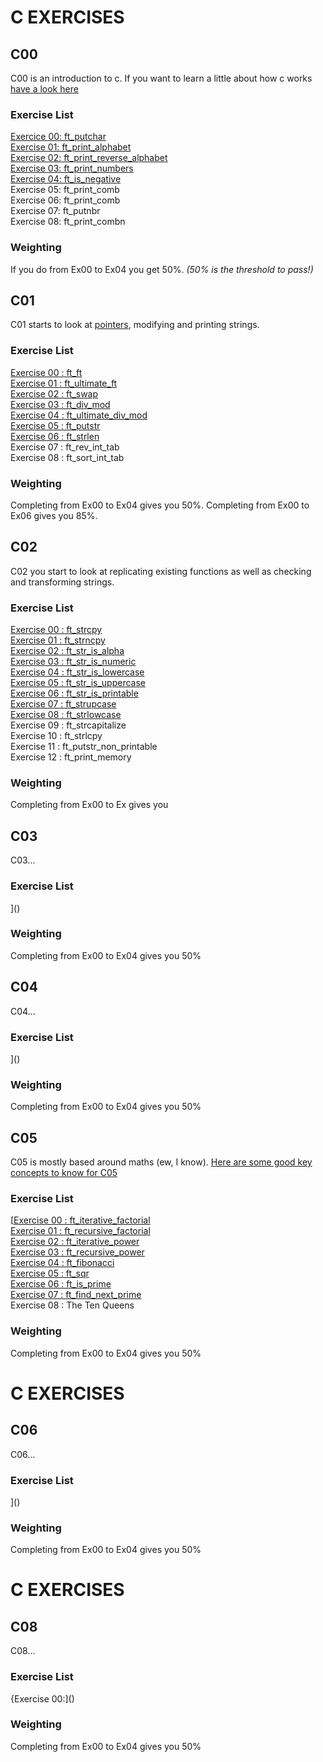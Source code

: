 # C EXERCISES

## C00
C00 is an introduction to c. If you want to learn a little about how c works [have a look here](https://github.com/knbyte/42_Piscine_2024/blob/main/Extra%20Resources/Learning-c.md)

### Exercise List
[Exercice 00: ft_putchar](https://github.com/kaiaydan/42_Piscine_2024/blob/main/Exercises/C00-Ex00-ft_putchar.c)<br />
[Exercise 01: ft_print_alphabet](https://github.com/kaiaydan/42_Piscine_2024/blob/main/Exercises/C00-Ex01-ft_print_alphabet.c)<br />
[Exercise 02: ft_print_reverse_alphabet](https://github.com/kaiaydan/42_Piscine_2024/blob/main/Exercises/C00-Ex02-ft_print_reverse_alphabet.c)<br />
[Exercise 03: ft_print_numbers](https://github.com/kaiaydan/42_Piscine_2024/blob/main/Exercises/C00-Ex03-ft_print_numbers.c)<br />
[Exercise 04: ft_is_negative](https://github.com/kaiaydan/42_Piscine_2024/blob/main/Exercises/C00-Ex04-ft_is_negative.c)<br />
Exercise 05: ft_print_comb<br />
Exercise 06: ft_print_comb<br />
Exercise 07: ft_putnbr<br />
Exercise 08: ft_print_combn<br />

### Weighting
If you do from Ex00 to Ex04 you get 50%. *(50% is the threshold to pass!)*

## C01
C01 starts to look at [pointers](), modifying and printing strings.

### Exercise List
[Exercise 00 : ft_ft]()<br />
[Exercise 01 : ft_ultimate_ft]()<br />
[Exercise 02 : ft_swap]()<br />
[Exercise 03 : ft_div_mod]()<br />
[Exercise 04 : ft_ultimate_div_mod]()<br />
[Exercise 05 : ft_putstr]()<br />
[Exercise 06 : ft_strlen]()<br />
Exercise 07 : ft_rev_int_tab<br />
Exercise 08 : ft_sort_int_tab<br />

### Weighting
Completing from Ex00 to Ex04 gives you 50%.
Completing from Ex00 to Ex06 gives you 85%.

## C02
C02 you start to look at replicating existing functions as well as checking and transforming strings.

### Exercise List
[Exercise 00 : ft_strcpy]()<br />
[Exercise 01 : ft_strncpy]()<br />
[Exercise 02 : ft_str_is_alpha]()<br />
[Exercise 03 : ft_str_is_numeric]()<br />
[Exercise 04 : ft_str_is_lowercase]()<br />
[Exercise 05 : ft_str_is_uppercase]()<br />
[Exercise 06 : ft_str_is_printable]()<br />
[Exercise 07 : ft_strupcase]()<br />
[Exercise 08 : ft_strlowcase]()<br />
Exercise 09 : ft_strcapitalize<br />
Exercise 10 : ft_strlcpy<br />
Exercise 11 : ft_putstr_non_printable<br />
Exercise 12 : ft_print_memory<br />

### Weighting
Completing from Ex00 to Ex gives you 

## C03
C03...

### Exercise List
]()<br />

### Weighting
Completing from Ex00 to Ex04 gives you 50%

## C04
C04...

### Exercise List
]()<br />

### Weighting
Completing from Ex00 to Ex04 gives you 50%

## C05
C05 is mostly based around maths (ew, I know).
[Here are some good key concepts to know for C05](https://github.com/knbyte/42_Piscine_2024/blob/main/Extra%20Resources/C05Concepts.md)

### Exercise List
[[Exercise 00 : ft_iterative_factorial](https://github.com/knbyte/42_Piscine_2024/blob/main/Exercises/C05-Ex00-ft_iterative_factorial.c)<br />
[Exercise 01 : ft_recursive_factorial](https://github.com/knbyte/42_Piscine_2024/blob/main/Exercises/C05-Ex01-ft_recursive_factorial.c)<br />
[Exercise 02 : ft_iterative_power](https://github.com/knbyte/42_Piscine_2024/blob/main/Exercises/C05-Ex02-ft_iterative_power.c)<br />
[Exercise 03 : ft_recursive_power](https://github.com/knbyte/42_Piscine_2024/blob/main/Exercises/C05-Ex03-ft_recursive_power.c)<br />
[Exercise 04 : ft_fibonacci](https://github.com/knbyte/42_Piscine_2024/blob/main/Exercises/C05-Ex04-ft_fibonacci.c)<br />
[Exercise 05 : ft_sqr](https://github.com/knbyte/42_Piscine_2024/blob/main/Exercises/C05-Ex05-ft_sqrt.c)<br />
[Exercise 06 : ft_is_prime](https://github.com/knbyte/42_Piscine_2024/blob/main/Exercises/C05-Ex06-ft_is_prime.c)<br />
[Exercise 07 : ft_find_next_prime](https://github.com/knbyte/42_Piscine_2024/blob/main/Exercises/C05-Ex07-ft_find_next_prime.c)<br />
Exercise 08 : The Ten Queens<br />

### Weighting
Completing from Ex00 to Ex04 gives you 50%

# C EXERCISES
## C06
C06...

### Exercise List
]()<br />

### Weighting
Completing from Ex00 to Ex04 gives you 50%

# C EXERCISES
## C08
C08...

### Exercise List
{Exercise 00:]()<br />

### Weighting
Completing from Ex00 to Ex04 gives you 50%

